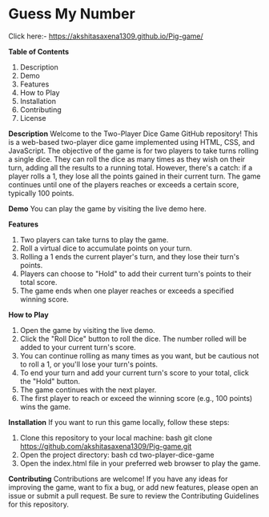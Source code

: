 # Guess My Number  
Click here:- https://akshitasaxena1309.github.io/Pig-game/

**Table of Contents**

1. Description
2. Demo
3. Features
4. How to Play
5. Installation
6. Contributing
7. License

**Description**
Welcome to the Two-Player Dice Game GitHub repository! This is a web-based two-player dice game implemented using HTML, CSS, and JavaScript. The objective of the game is for two players to take turns rolling a single dice. They can roll the dice as many times as they wish on their turn, adding all the results to a running total. However, there's a catch: if a player rolls a 1, they lose all the points gained in their current turn. The game continues until one of the players reaches or exceeds a certain score, typically 100 points.

**Demo**
You can play the game by visiting the live demo here.

**Features**

1. Two players can take turns to play the game.
2. Roll a virtual dice to accumulate points on your turn.
3. Rolling a 1 ends the current player's turn, and they lose their turn's points.
4. Players can choose to "Hold" to add their current turn's points to their total score.
5. The game ends when one player reaches or exceeds a specified winning score.

**How to Play**

1. Open the game by visiting the live demo.
2. Click the "Roll Dice" button to roll the dice. The number rolled will be added to your current turn's score.
3. You can continue rolling as many times as you want, but be cautious not to roll a 1, or you'll lose your turn's points.
4. To end your turn and add your current turn's score to your total, click the "Hold" button.
5. The game continues with the next player.
6. The first player to reach or exceed the winning score (e.g., 100 points) wins the game.

**Installation**
If you want to run this game locally, follow these steps:

1. Clone this repository to your local machine:
   bash
   git clone https://github.com/akshitasaxena1309/Pig-game.git
2. Open the project directory:
   bash
   cd two-player-dice-game
3. Open the index.html file in your preferred web browser to play the game.

**Contributing**
Contributions are welcome! If you have any ideas for improving the game, want to fix a bug, or add new features, please open an issue or submit a pull request. Be sure to review the Contributing Guidelines for this repository.
